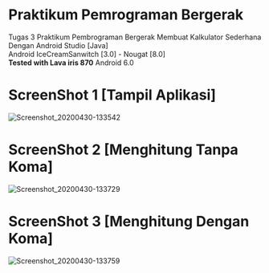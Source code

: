 # Praktikum Pemrograman Bergerak
Tugas 3 Praktikum Pembrograman Bergerak Membuat Kalkulator Sederhana Dengan Android Studio [Java]<br>
Android IceCreamSanwitch [3.0] - Nougat [8.0] 
<br>
<b>Tested with Lava iris 870</b>
Android 6.0

# ScreenShot 1 [Tampil Aplikasi]
![Screenshot_20200430-133542](https://user-images.githubusercontent.com/56616688/80679828-dd1d8800-8ae7-11ea-835e-a4ced1f2e53b.png)

# ScreenShot 2 [Menghitung Tanpa Koma]
![Screenshot_20200430-133729](https://user-images.githubusercontent.com/56616688/80679838-e3136900-8ae7-11ea-8299-6bda2abaa32f.png)

# ScreenShot 3 [Menghitung Dengan Koma]
![Screenshot_20200430-133759](https://user-images.githubusercontent.com/56616688/80679845-e6a6f000-8ae7-11ea-958a-ba95540aab4f.png)
